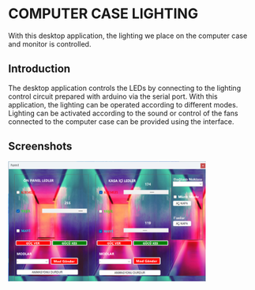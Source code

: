 # COMPUTER CASE LIGHTING

With this desktop application, the lighting we place on the computer case and monitor is controlled.

## Introduction

The desktop application controls the LEDs by connecting to the lighting control circuit prepared with arduino via the serial port. With this application, the lighting can be operated according to different modes. Lighting can be activated according to the sound or control of the fans connected to the computer case can be provided using the interface.

## Screenshots

<div style="display:flex;" align="center">
  <img src="https://github.com/antinucleus/repo-medias/blob/main/computer-case-lighting/s1.png" width="400"/>  
</div>
